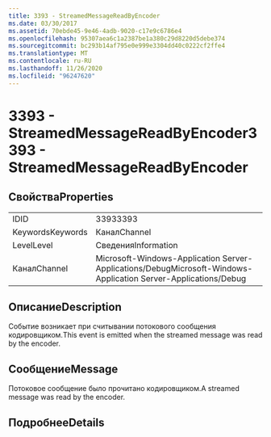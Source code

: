 ```yaml
---
title: 3393 - StreamedMessageReadByEncoder
ms.date: 03/30/2017
ms.assetid: 70ebde45-9e46-4adb-9020-c17e9c6786e4
ms.openlocfilehash: 95307aea6c1a2387be1a380c29d8220d5debe374
ms.sourcegitcommit: bc293b14af795e0e999e3304dd40c0222cf2ffe4
ms.translationtype: MT
ms.contentlocale: ru-RU
ms.lasthandoff: 11/26/2020
ms.locfileid: "96247620"
---
```

# <a name="3393---streamedmessagereadbyencoder"></a><span data-ttu-id="92688-102">3393 - StreamedMessageReadByEncoder</span><span class="sxs-lookup"><span data-stu-id="92688-102">3393 - StreamedMessageReadByEncoder</span></span>

## <a name="properties"></a><span data-ttu-id="92688-103">Свойства</span><span class="sxs-lookup"><span data-stu-id="92688-103">Properties</span></span>  
  
|||  
|-|-|  
|<span data-ttu-id="92688-104">ID</span><span class="sxs-lookup"><span data-stu-id="92688-104">ID</span></span>|<span data-ttu-id="92688-105">3393</span><span class="sxs-lookup"><span data-stu-id="92688-105">3393</span></span>|  
|<span data-ttu-id="92688-106">Keywords</span><span class="sxs-lookup"><span data-stu-id="92688-106">Keywords</span></span>|<span data-ttu-id="92688-107">Канал</span><span class="sxs-lookup"><span data-stu-id="92688-107">Channel</span></span>|  
|<span data-ttu-id="92688-108">Level</span><span class="sxs-lookup"><span data-stu-id="92688-108">Level</span></span>|<span data-ttu-id="92688-109">Сведения</span><span class="sxs-lookup"><span data-stu-id="92688-109">Information</span></span>|  
|<span data-ttu-id="92688-110">Канал</span><span class="sxs-lookup"><span data-stu-id="92688-110">Channel</span></span>|<span data-ttu-id="92688-111">Microsoft-Windows-Application Server-Applications/Debug</span><span class="sxs-lookup"><span data-stu-id="92688-111">Microsoft-Windows-Application Server-Applications/Debug</span></span>|  
  
## <a name="description"></a><span data-ttu-id="92688-112">Описание</span><span class="sxs-lookup"><span data-stu-id="92688-112">Description</span></span>  

 <span data-ttu-id="92688-113">Событие возникает при считывании потокового сообщения кодировщиком.</span><span class="sxs-lookup"><span data-stu-id="92688-113">This event is emitted when the streamed message was read by the encoder.</span></span>  
  
## <a name="message"></a><span data-ttu-id="92688-114">Сообщение</span><span class="sxs-lookup"><span data-stu-id="92688-114">Message</span></span>  

 <span data-ttu-id="92688-115">Потоковое сообщение было прочитано кодировщиком.</span><span class="sxs-lookup"><span data-stu-id="92688-115">A streamed message was read by the encoder.</span></span>  
  
## <a name="details"></a><span data-ttu-id="92688-116">Подробнее</span><span class="sxs-lookup"><span data-stu-id="92688-116">Details</span></span>
